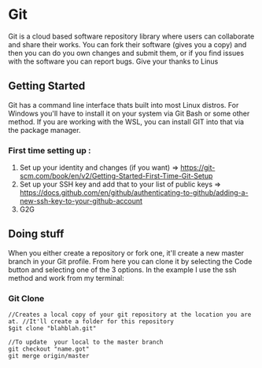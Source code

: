 # Git

Git is a cloud based software repository library where users can collaborate and share their works.  You can fork their software (gives you a copy) and then you can do you own changes and submit them, or if you find issues with the software you can report bugs.  Give your thanks to Linus

## Getting Started

Git has a command line interface thats built into most Linux distros.  For Windows you'll have to install it on your system via Git Bash or some other method.  If you are working with the WSL, you can install GIT into that via the package manager.

### First time setting up :  

1.  Set up your identity and changes (if you want) => https://git-scm.com/book/en/v2/Getting-Started-First-Time-Git-Setup  
2.  Set up your SSH key and add that to your list of public keys => https://docs.github.com/en/github/authenticating-to-github/adding-a-new-ssh-key-to-your-github-account  
3.  G2G
   
## Doing stuff

  When you either create a repository or fork one, it'll create a new master branch in your Git profile.  From here you can clone it by selecting the Code button and selecting one of the 3 options.  In the example I use the ssh method and work from my terminal:  

### Git Clone
    
  
  ```
  //Creates a local copy of your git repository at the location you are at. //It'll create a folder for this repository
  $git clone "blahblah.git" 

  //To update  your local to the master branch
  git checkout "name.got"
  git merge origin/master
  ```


